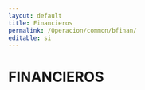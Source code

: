 ```yaml
---
layout: default
title: Financieros
permalink: /Operacion/common/bfinan/
editable: si
---
```


# FINANCIEROS

